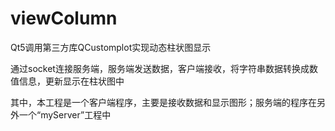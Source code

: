 # viewColumn
Qt5调用第三方库QCustomplot实现动态柱状图显示

通过socket连接服务端，服务端发送数据，客户端接收，将字符串数据转换成数值信息，更新显示在柱状图中

其中，本工程是一个客户端程序，主要是接收数据和显示图形；服务端的程序在另外一个“myServer”工程中
